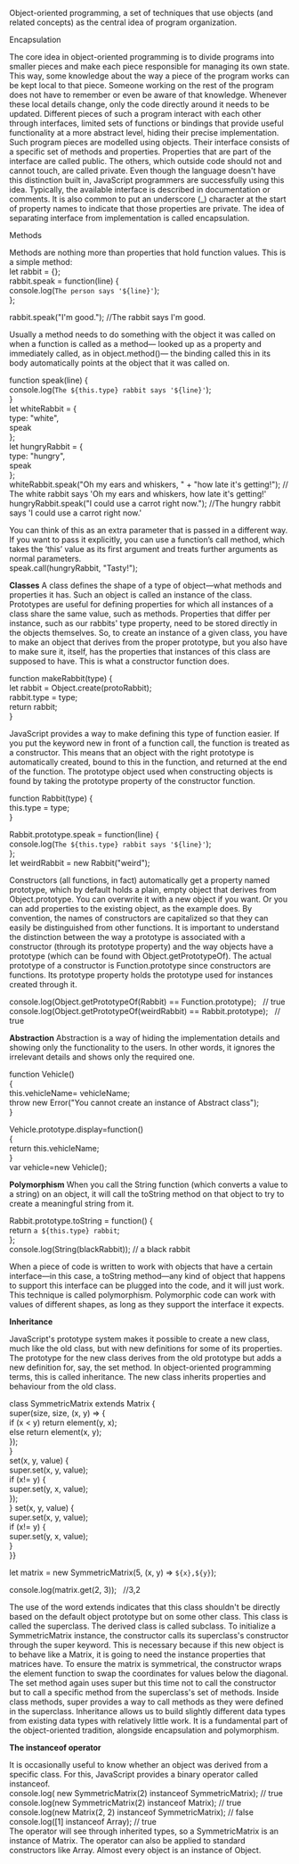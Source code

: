 Object-oriented programming, a set of techniques that use objects (and related concepts) as the central idea of program organization.

Encapsulation

The core idea in object-oriented programming is to divide programs into smaller pieces and make each piece responsible for managing its own state. This way, some knowledge about the way a piece of the program works can be kept local to that piece. Someone working on the rest of the program does not have to remember or even be aware of that knowledge. Whenever these local details change, only the code directly around it needs to be updated. Different pieces of such a program interact with each other through interfaces, limited sets of functions or bindings that provide useful functionality at a more abstract level, hiding their precise implementation. Such program pieces are modelled using objects. Their interface consists of a specific set of methods and properties. Properties that are part of the interface are called public. The others, which outside code should not and cannot touch, are called private. Even though the language doesn&#39;t have this distinction built in, JavaScript programmers are successfully using this idea. Typically, the available interface is described in documentation or comments. It is also common to put an underscore (\_) character at the start of property names to indicate that those properties are private. The idea of separating interface from implementation is called encapsulation.

Methods

Methods are nothing more than properties that hold function values. This is a simple method:<br>
let rabbit = {};<br>
	rabbit.speak = function(line) {<br>
	console.log(`The person says '${line}'`);<br>
};

rabbit.speak("I'm good.");    //The rabbit says I'm good.

Usually a method needs to do something with the object it was called on when a function is called as a method— looked up as a property and immediately called, as in object.method()— the binding called this in its body automatically points at the object that it was called on.

function speak(line) {<br>
console.log(`The ${this.type} rabbit says '${line}'`);<br>
}<br>
let whiteRabbit = {<br>
    type: "white",<br>
    speak<br>
};<br>
let hungryRabbit = {<br>
    type: "hungry",<br>
    speak<br>
};<br>
whiteRabbit.speak("Oh my ears and whiskers, " + "how late it's getting!");      // The white rabbit says 'Oh my ears and whiskers, how late it's getting!' <br>
hungryRabbit.speak("I could use a carrot right now.");     //The hungry rabbit says 'I could use a carrot right now.'   <br>

You can think of this as an extra parameter that is passed in a different way. If you want to pass it explicitly, you can use a function’s call method, which takes the ‘this’ value as its first argument and treats further arguments as normal parameters.<br>
speak.call(hungryRabbit, "Tasty!");<br>

**Classes**
A class defines the shape of a type of object—what methods and properties it has. Such an object is called an instance of the class. Prototypes are useful for defining properties for which all instances of a class share the same value, such as methods. Properties that differ per instance, such as our rabbits&#39; type property, need to be stored directly in the objects themselves. So, to create an instance of a given class, you have to make an object that derives from the proper prototype, but you also have to make sure it, itself, has the properties that instances of this class are supposed to have. This is what a constructor function does.

function makeRabbit(type) {<br>
	let rabbit = Object.create(protoRabbit);<br>
	rabbit.type = type;<br>
	return rabbit;<br>
}<br>

JavaScript provides a way to make defining this type of function easier. If you put the keyword new in front of a function call, the function is treated as a constructor. This means that an object with the right prototype is automatically created, bound to this in the function, and returned at the end of the function. The prototype object used when constructing objects is found by taking the prototype property of the constructor function.<br>

function Rabbit(type) {<br>
	this.type = type;<br>
}<br>

Rabbit.prototype.speak = function(line) {<br>
	console.log(`The ${this.type} rabbit says '${line}'`);<br>
};<br>
let weirdRabbit = new Rabbit("weird");

Constructors (all functions, in fact) automatically get a property named prototype, which by default holds a plain, empty object that derives from Object.prototype. You can overwrite it with a new object if you want. Or you can add properties to the existing object, as the example does. By convention, the names of constructors are capitalized so that they can easily be distinguished from other functions. It is important to understand the distinction between the way a prototype is associated with a constructor (through its prototype property) and the way objects have a prototype (which can be found with Object.getPrototypeOf). The actual prototype of a constructor is Function.prototype since constructors are functions. Its prototype property holds the prototype used for instances created through it.<br>

console.log(Object.getPrototypeOf(Rabbit) == Function.prototype); &nbsp; // true<br>
console.log(Object.getPrototypeOf(weirdRabbit) == Rabbit.prototype); &nbsp; // true<br>

**Abstraction**
Abstraction is a way of hiding the implementation details and showing only the functionality to the users. In other words, it ignores the irrelevant details and shows only the required one.

function Vehicle()<br>
{<br>
	this.vehicleName= vehicleName;<br>
	throw new Error("You cannot create an instance of Abstract class");<br>
 }<br>

Vehicle.prototype.display=function()<br>
{<br>
	return this.vehicleName;<br>
}<br>
var vehicle=new Vehicle();<br>

**Polymorphism**
When you call the String function (which converts a value to a string) on an object, it will call the toString method on that object to try to create a meaningful string from it.<br>

Rabbit.prototype.toString = function() {<br>
	return `a ${this.type} rabbit`;<br>
};<br>
console.log(String(blackRabbit)); // a black rabbit<br>

When a piece of code is written to work with objects that have a certain interface—in this case, a toString method—any kind of object that happens to support this interface can be plugged into the code, and it will just work. This technique is called polymorphism. Polymorphic code can work with values of different shapes, as long as they support the interface it expects.

**Inheritance**

JavaScript's prototype system makes it possible to create a new class, much like the old class, but with new definitions for some of its properties. The prototype for the new class derives from the old prototype but adds a new definition for, say, the set method. In object-oriented programming terms, this is called inheritance. The new class inherits properties and behaviour from the old class.

class SymmetricMatrix extends Matrix {<br>
	        super(size, size, (x, y) => {<br>
            if (x < y) return element(y, x);<br>
            else return element(x, y);<br>
        });<br>
    }<br>
    set(x, y, value) {<br>
        super.set(x, y, value);<br>
        if (x!= y) {<br>
            super.set(y, x, value);<br>
});<br>
}
	set(x, y, value) {<br>
	super.set(x, y, value);<br>
	if (x!= y) {<br>
	super.set(y, x, value);<br>
	}<br>
}}<br>

let matrix = new SymmetricMatrix(5, (x, y) => `${x},${y}`);<br>

console.log(matrix.get(2, 3));  &nbsp; //3,2<br>

The use of the word extends indicates that this class shouldn&#39;t be directly based on the default object prototype but on some other class. This class is called the superclass. The derived class is called subclass. To initialize a SymmetricMatrix instance, the constructor calls its superclass's constructor through the super keyword. This is necessary because if this new object is to behave like a Matrix, it is going to need the instance properties that matrices have. To ensure the matrix is symmetrical, the constructor wraps the element function to swap the coordinates for values below the diagonal. The set method again uses super but this time not to call the constructor but to call a specific method from the superclass's set of methods. Inside class methods, super provides a way to call methods as they were defined in the superclass. Inheritance allows us to build slightly different data types from existing data types with relatively little work. It is a fundamental part of the object-oriented tradition, alongside encapsulation and polymorphism.

**The instanceof operator**

It is occasionally useful to know whether an object was derived from a specific class. For this, JavaScript provides a binary operator called instanceof.<br>
console.log( new SymmetricMatrix(2) instanceof SymmetricMatrix); // true<br>
console.log(new SymmetricMatrix(2) instanceof Matrix); // true<br>
console.log(new Matrix(2, 2) instanceof SymmetricMatrix); // false<br>
console.log([1] instanceof Array); // true<br>
The operator will see through inherited types, so a SymmetricMatrix is an instance of Matrix. The operator can also be applied to standard constructors like Array. Almost every object is an instance of Object.
